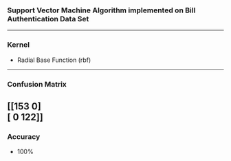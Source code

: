 ### Support Vector Machine Algorithm implemented on Bill Authentication Data Set
-------------------------------------------------------------------------
### Kernel
- Radial Base Function (rbf)
-------------------------------------------------------------------------
### Confusion Matrix
[[153   0]<br/>
 [  0 122]]
--------------------------------------------------------------------------
### Accuracy
- 100%
 
 
